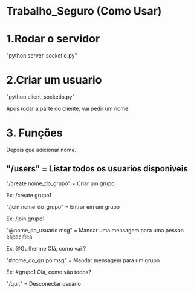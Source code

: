 # Trabalho_Seguro (Como Usar)

# 1.Rodar o servidor
"python server_socketio.py"

# 2.Criar um usuario
"python client_socketio.py"

Apos rodar a parte do cliente, vai pedir um nome.

# 3. Funções
Depois que adicionar nome.

## "/users" = Listar todos os usuarios disponiveis

"/create nome_do_grupo" = Criar um grupo

Ex: /create grupo1

"/join nome_do_grupo" = Entrar em um grupo

Ex: /join grupo1

"@nome_do_usuario msg" = Mandar uma mensagem para uma pessoa especifica

Ex: @Guilherme Olá, como vai ?

"#nome_do_grupo msg" = Mandar mensagem para um grupo

Ex: #grupo1 Olá, como vão todos?

"/quit" = Desconectar usuario
